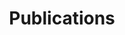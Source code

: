---
layout: publication
title: Publications
description: >
  This chapter covers the basics of content creation with Hydejack.
hide_description: true
sitemap: false
permalink : /publications/
---